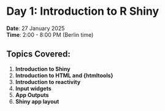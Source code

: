 # Day 1: Introduction to R Shiny

**Date**: 27 January 2025  
**Time**: 2:00 - 8:00 PM (Berlin time)

## Topics Covered:

1. **Introduction to Shiny**
2. **Introduction to HTML and {htmltools}**
3. **Introduction to reactivity**
4. **Input widgets**
5. **App Outputs**
6. **Shiny app layout**


